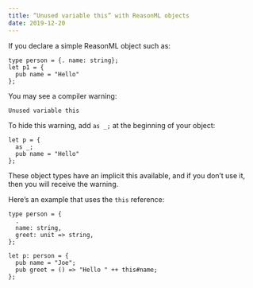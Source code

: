 ```yaml
---
title: “Unused variable this” with ReasonML objects
date: 2019-12-20
---
```


If you declare a simple ReasonML object such as:

```reasonml
type person = {. name: string};
let p1 = {
  pub name = "Hello"
};
```

You may see a compiler warning:

```
Unused variable this
```

To hide this warning, add `as _;` at the beginning of your object:

```reasonml
let p = {
  as _;
  pub name = "Hello"
};
```

These object types have an implicit this available, and if you don’t use it, then you will receive the warning.

Here’s an example that uses the `this` reference:

```reasonml
type person = {
  .
  name: string,
  greet: unit => string,
};

let p: person = {
  pub name = "Joe";
  pub greet = () => "Hello " ++ this#name;
};
```
